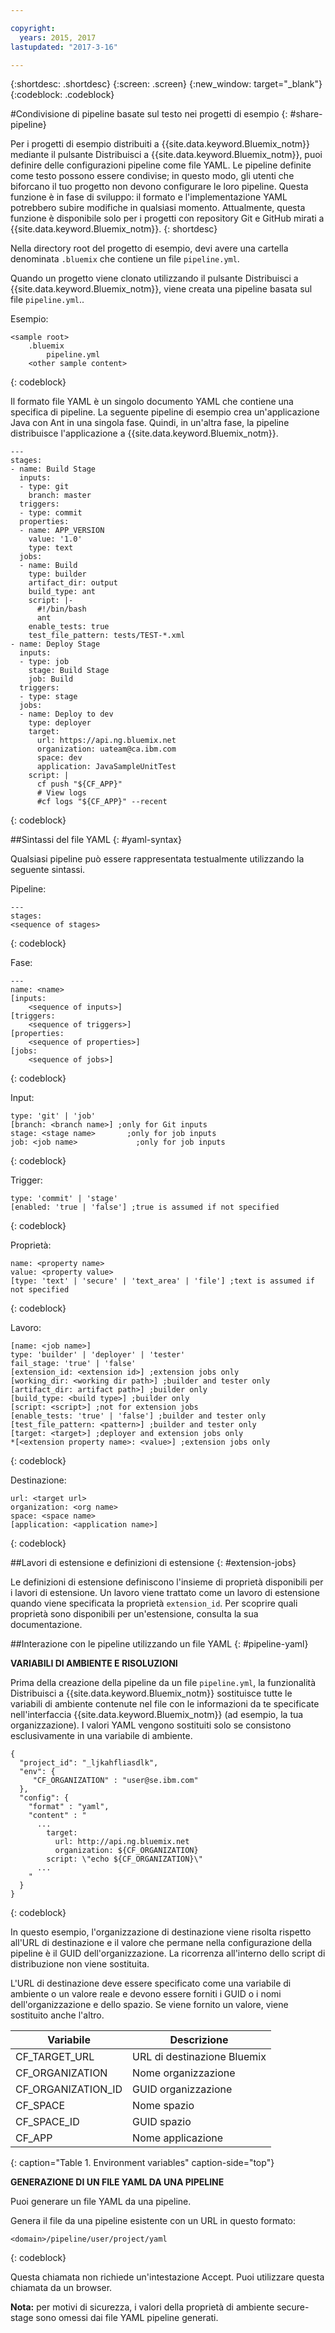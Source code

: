 ```yaml
---

copyright:
  years: 2015, 2017
lastupdated: "2017-3-16"

---
```


{:shortdesc: .shortdesc}
{:screen: .screen}
{:new_window: target="_blank"}
{:codeblock: .codeblock}

#Condivisione di pipeline basate sul testo nei progetti di esempio {: #share-pipeline}

Per i progetti di esempio distribuiti a {{site.data.keyword.Bluemix_notm}} mediante il pulsante Distribuisci a {{site.data.keyword.Bluemix_notm}}, puoi definire delle configurazioni pipeline come file YAML. Le pipeline definite come testo possono essere condivise; in questo modo, gli utenti che
biforcano il tuo progetto non devono configurare le loro pipeline. Questa funzione è in fase di sviluppo: il formato e l'implementazione YAML
potrebbero subire modifiche in qualsiasi momento. Attualmente, questa funzione è disponibile solo per i
progetti con repository Git e GitHub mirati a {{site.data.keyword.Bluemix_notm}}. 
{: shortdesc} 

Nella directory root del progetto di esempio, devi avere una cartella denominata
`.bluemix` che contiene un file `pipeline.yml`.

Quando un progetto viene clonato utilizzando il pulsante Distribuisci a {{site.data.keyword.Bluemix_notm}},  viene creata una pipeline basata sul file `pipeline.yml`.. 

Esempio: 
``` 
<sample root>
	.bluemix
		pipeline.yml
	<other sample content>
```
{: codeblock} 

Il formato file YAML è un singolo documento YAML che contiene una
specifica di pipeline. La seguente pipeline di esempio crea un'applicazione Java con Ant in una singola fase. Quindi, in un'altra fase, la pipeline distribuisce l'applicazione a {{site.data.keyword.Bluemix_notm}}. 

``` 
---
stages:
- name: Build Stage
  inputs:
  - type: git
    branch: master
  triggers:
  - type: commit
  properties:
  - name: APP_VERSION
    value: '1.0'
    type: text
  jobs:
  - name: Build
    type: builder
    artifact_dir: output
    build_type: ant
    script: |-
      #!/bin/bash
      ant
    enable_tests: true
    test_file_pattern: tests/TEST-*.xml
- name: Deploy Stage
  inputs:
  - type: job
    stage: Build Stage
    job: Build
  triggers:
  - type: stage
  jobs:
  - name: Deploy to dev
    type: deployer
    target:
      url: https://api.ng.bluemix.net
      organization: uateam@ca.ibm.com
      space: dev
      application: JavaSampleUnitTest
    script: |
      cf push "${CF_APP}"
      # View logs
      #cf logs "${CF_APP}" --recent
```
{: codeblock} 

##Sintassi del file YAML {: #yaml-syntax}

Qualsiasi pipeline può essere rappresentata testualmente utilizzando la seguente sintassi.

Pipeline:
```
---
stages:
<sequence of stages>
```
{: codeblock} 

Fase: 
```
---
name: <name>
[inputs: 
	<sequence of inputs>] 
[triggers:   
	<sequence of triggers>] 
[properties:   
	<sequence of properties>] 
[jobs:   
	<sequence of jobs>]
```
{: codeblock} 

Input:
```
type: 'git' | 'job'
[branch: <branch name>] ;only for Git inputs
stage: <stage name>		  ;only for job inputs
job: <job name>			   	;only for job inputs
```
{: codeblock} 

Trigger:
```
type: 'commit' | 'stage'
[enabled: 'true | 'false'] ;true is assumed if not specified
```
{: codeblock} 	
	
Proprietà:
```
name: <property name>
value: <property value>
[type: 'text' | 'secure' | 'text_area' | 'file'] ;text is assumed if not specified
```
{: codeblock} 

Lavoro:
```
[name: <job name>]
type: 'builder' | 'deployer' | 'tester'
fail_stage: 'true' | 'false'
[extension_id: <extension id>] ;extension jobs only
[working_dir: <working dir path>] ;builder and tester only
[artifact_dir: artifact path>] ;builder only
[build_type: <build type>] ;builder only
[script: <script>] ;not for extension jobs
[enable_tests: 'true' | 'false'] ;builder and tester only
[test_file_pattern: <pattern>] ;builder and tester only
[target: <target>] ;deployer and extension jobs only
*[<extension property name>: <value>] ;extension jobs only
```
{: codeblock} 

Destinazione:
```
url: <target url>
organization: <org name>
space: <space name>
[application: <application name>]
```
{: codeblock} 

##Lavori di estensione e definizioni di estensione {: #extension-jobs} 

Le definizioni di estensione definiscono l'insieme di proprietà disponibili per
i lavori di estensione. Un lavoro viene trattato come un lavoro di estensione quando
viene specificata la proprietà `extension_id`. Per scoprire quali
proprietà sono disponibili per un'estensione, consulta la sua documentazione. 

##Interazione con le pipeline utilizzando un file YAML {: #pipeline-yaml} 

**VARIABILI DI AMBIENTE E RISOLUZIONI** 
<!-- Formating for this? -->

Prima della creazione della pipeline da un file `pipeline.yml`, la funzionalità Distribuisci a {{site.data.keyword.Bluemix_notm}} sostituisce tutte le variabili di ambiente contenute nel file con le informazioni da te specificate nell'interfaccia {{site.data.keyword.Bluemix_notm}} (ad esempio, la tua organizzazione). I valori YAML vengono sostituiti solo se
consistono esclusivamente in una variabile di ambiente. 

```
{
  "project_id": "_ljkahfliasdlk",
  "env": {
     "CF_ORGANIZATION" : "user@se.ibm.com"
  },
  "config": {
    "format" : "yaml",
    "content" : "
      ...
        target:
          url: http://api.ng.bluemix.net
          organization: ${CF_ORGANIZATION}
        script: \"echo ${CF_ORGANIZATION}\"                
      ...
    "
  }
}
```
{: codeblock} 

In questo esempio, l'organizzazione di destinazione viene
risolta rispetto all'URL di destinazione e il valore che permane nella configurazione
della pipeline è il GUID dell'organizzazione. La ricorrenza all'interno dello script
di distribuzione non viene sostituita.

L'URL di destinazione deve essere specificato come una variabile
di ambiente o un valore reale e devono essere forniti i GUID
o i nomi dell'organizzazione e dello spazio. Se viene fornito un valore, viene sostituito
anche l'altro.

Variabile | Descrizione 
---------------- | ---------------- 
CF_TARGET_URL |	URL di destinazione Bluemix
CF_ORGANIZATION	| Nome organizzazione
CF_ORGANIZATION_ID	| GUID organizzazione
CF_SPACE |	Nome spazio
CF_SPACE_ID |	GUID spazio
CF_APP	| Nome applicazione
{: caption="Table 1. Environment variables" caption-side="top"}

**GENERAZIONE DI UN FILE YAML DA UNA PIPELINE** 

Puoi generare un file YAML da una pipeline. 

Genera il
file da una pipeline esistente con un URL in questo formato:

```
<domain>/pipeline/user/project/yaml
```
{: codeblock} 

Questa chiamata
non richiede un'intestazione Accept. Puoi utilizzare questa chiamata da un browser. 

**Nota:** per motivi di sicurezza, i valori della proprietà di ambiente secure-stage sono omessi dai file YAML pipeline generati. 
